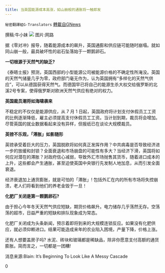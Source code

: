 ```yaml
---
title: 当英国能源成本高涨，如山崩般的通胀将一触即发
---
```

`秘密翻譯組G-Translators` [轉載自GNews](https://gnews.org/zh-hans/1544397/)

撰稿:牛小妹
![](https://assets.gnews.org/wp-content/uploads/2021/09/圖片1-2.jpg)
图片:网路

据《零对冲》报导，随着能源成本的飙升，英国通膨和供应链可能随时崩塌。就如同山崩一般，最具破坏性的岩石坠落始于一颗鹅卵石。

**一切根源于天然气的缺乏?**

《泰晤士报》预测，英国西部的小型能源公司被能源价格的不确定性所淹没。英国的天然气储量几乎为零，政府部门毫无作为，认为英国拥有“多样化的天然气供应”，可以从德国获得天然气。而德国早已将自己的能源生杀大权交给俄罗斯的北溪2号专案，使得俄罗斯对欧洲天然气供应有绝对的权力。

**英国裁员潮将如海啸袭来**

不稳定的不仅仅是能源供应，从 7 月 1 日起，英国政府将计划支付休假员工工资的比例逐渐降低，雇主必须提高支付休假员工工资。当计划到期，裁员将会增加。尽管英国的就业数据看起来没有异样，但报纸已在谈论大规模裁员。

**英镑不乐观，「滞胀」如影随形**

英镑承受着巨大的压力，英国脱欧将如何真正发挥作用？中共病毒是否导致经济进一步的放缓和封锁？全面衰退和市场崩盘的可能性有多大？当经济下滑，英国将如何应对潜在的滞胀？对政府信心减弱，导致外汇市场抛售其货币，随着进口成本的上升，这些都会产生通胀，甚至迫使英国中央银行先发制人地加息，从而引发全面衰退。

经济衰退加上通货膨胀，就是可怕的「滞胀」! 包括外汇在内的所有市场将失控崩溃，老人们将看到他们的养老金毁于一旦！

**化肥厂关闭是第一颗鹅卵石?**

由于担心今年冬天天然气供应短缺，期货价格飙升。电力储存几乎荡然无存。空荡荡的超市，日益严重的短缺和排队现象成为常态。

化肥厂关闭成为头条新闻，预示着即将到来的大规模连锁反应。如果没有化肥供应，就必须仰赖进口。结果可能造成来年的农业陷入困境，产量下降，价格上涨。

还有人想要盖房子吗? 水泥、砖块和玻璃都是稀缺品，除非你愿意支付高额的通货膨胀。简而言之，一切都是一团糟!

消息来源:Blain: It’s Beginning To Look Like A Messy Cascade

0
